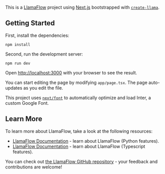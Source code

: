 This is a [LlamaFlow](https://www.llamaflow.ai/) project using [Next.js](https://nextjs.org/) bootstrapped with [`create-llama`](https://github.com/run-llama/llamaflowTS/tree/main/packages/create-llama).

## Getting Started

First, install the dependencies:

```
npm install
```

Second, run the development server:

```
npm run dev
```

Open [http://localhost:3000](http://localhost:3000) with your browser to see the result.

You can start editing the page by modifying `app/page.tsx`. The page auto-updates as you edit the file.

This project uses [`next/font`](https://nextjs.org/docs/basic-features/font-optimization) to automatically optimize and load Inter, a custom Google Font.

## Learn More

To learn more about LlamaFlow, take a look at the following resources:

- [LlamaFlow Documentation](https://docs.llamaflow.ai) - learn about LlamaFlow (Python features).
- [LlamaFlow Documentation](https://ts.llamaflow.ai) - learn about LlamaFlow (Typescript features).

You can check out [the LlamaFlow GitHub repository](https://github.com/run-llama/llamaflowTS) - your feedback and contributions are welcome!
